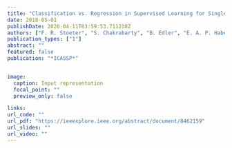 ```yaml
---
title: "Classification vs. Regression in Supervised Learning for Single Channel Speaker Count Estimation"
date: 2018-05-01
publishDate: 2020-04-11T03:59:53.711238Z
authors: ["F. R. Stoeter", "S. Chakrabarty", "B. Edler", "E. A. P. Habets"]
publication_types: ["1"]
abstract: ""
featured: false
publication: "*ICASSP*"


image:
  caption: Input representation 
  focal_point: ""
  preview_only: false

links:
url_code: ""
url_pdf: "https://ieeexplore.ieee.org/abstract/document/8462159"
url_slides: ""
url_video: ""
---
```


